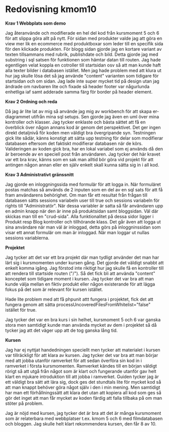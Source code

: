 ---
---
Redovisning kmom10
=========================

**Krav 1 Webbplats som demo**

Jag återanvände och modifierade en hel del kod från kursmoment 5 och 6 för att slippa göra allt på nytt. För sidan med produkter valde jag att göra en view mer lik en ecommerce med produktboxar som leder till en specifik sida för den klickade produkten. För blogg sidan gjorde jag en kortare variant av texten tillsammans med rubrik, publishdate och bild. Detta gjorde jag med substring i sql satsen för funktionen som hämtar datan till routen. Jag hade egentligen velat koppla en cotroller till startsidan osv så att man kunde haft alla texter bilder i databasen istället. Men jag hade problem med att klura ut hur jag skulle lösa det så jag använde "content" varianten som tidigare för startsidan och om sidan. Jag lade inte super mycket tid på design utan jag ändrade om navbaren lite och fixade så header footer var någurlunda enhetliga iaf samt adderade samma färg för border på header element. 

**Krav 2 Ordning och reda**

Då jag är lite lat av mig så använde jag mig av workbench för att skapa er-diagrammet utifrån mina sql setups. Sen gjorde jag även en uml över mina kontroller och klasser. Jag tycker enklaste och bästa sättet att få en överblick över någon annans kod är genom det perspektivet. Det ger ingen direkt detaljnivå för koden men väldigt bra övergripande syn. Testningen gick lite sådär, känns konstigt att sätta upp testning för delar som modifierar databasen eftersom det faktiskt modifierar databasen när de körs. Valideringen av koden gick bra, har en lokal variabel som ej används då den är beroende av en speciell post från användaren. Jag tycker det här kravet var ett bra krav, känns som en sak man alltid bör göra vid projekt för att antingen någon annan eller en själv enkelt skall kunna sätta sig in i all kod.  

**Krav 3 Administrativt gränssnitt**

Jag gjorde en inloggningssida med formulär för att logga in. När formuläret postas matchas så används de 2 inputen som en del av en sql sats för att få fram användarens behörighet. Om man får ett resultat från frågan till databasen sätts sessions variabeln user till true och sessions variabeln för rights till "Administratör". När dessa variabler är satta så får användaren upp en admin knapp när den är inne på produktsidan samt bloggsidan. Väl där skickas man till en "crud-sida". Alla funktionalitet på dessa sidor ligger i Produkt resp Blog kontroller och tillhörande klass. Det går även att logga ut sina användare när man väl är inloggad, detta görs på inloggninssidan som visar ett annat formulär om man är inloggad. När man loggar ut nullas sessions variablerna. 

**Projektet**

Jag tycker att det var ett bra projekt där man tydligt använder det man har lärt sig i kursmomenten under kursen gång. Det gjorde det väldigt snabbt att enkelt komma igång. Jag förstod inte rikitigt hur jag skulle få en kontroller till att rendera till startside routen ("/"). Så det fick bli att använda "content" konceptet som tidigare moment i kursen. Jag tycker det var bra att man kunde välja mellan en fiktiv produkt eller någon existerande för att lägga fokus på det som är relevant för kursen istället.

Hade lite problem med att få phpunit attt fungera i projektet, fick det att fungera genom att sätta processUncoveredFilesFromWhitelist="false" istället för true.

Jag tycker det var en bra kurs i sin helhet, kursmoment 5 och 6 var ganska stora men samtidigt kunde man använda mycket av dem i projektet så då tycker jag att det väger upp att de tog ganska lång tid.

**Kursen**

Jag har ej nyttjat handedningen speciellt men tycker att materialet i kursen var tillräckligt för att klara av kursen. Jag tycker det var bra att man börjar med att jobba utanför ramverket för att sedan överföra sin kod in i ramverket i första kursmomenten. Ramverket kändes till en början väldigt rörigt så att utgå från något som är klart och fungerande utanför gav helt klart en mjukare introduktion till att jobba i ramverket. Guiden tycker jag är ett väldigt bra sätt att lära sig, dock ges det stundtals lite för mycket kod så att man knappt behöver göra något själv i den i min mening. Men samtidigt har man ett förhållningssätt att klara det utan att kopiera all kod som ges så gör det inget att man får mycket av koden färdig att falla tillbaka på om man stöter på problem.

Jag är nöjd med kursen, jag tycker det är bra att det är många kursmoment som är relaterbara med webbplatser t.ex. kmom 5 och 6 med filmdatabasen och bloggen. Jag skulle helt klart rekommendera kursen, den får 8 av 10.

